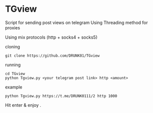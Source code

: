 # TGview
Script for sending post views on telegram
 Using Threading method for proxies

 Using mix protocols (http + socks4 + socks5)

cloning
```
git clone https://github.com/DRUNK01/TGview
```
running
```
cd TGview
python Tgview.py <your telegram post link> http <amount>
```
example
```
python Tgview.py https://t.me/DRUNK0111/2 http 1000
```
Hit enter & enjoy .
